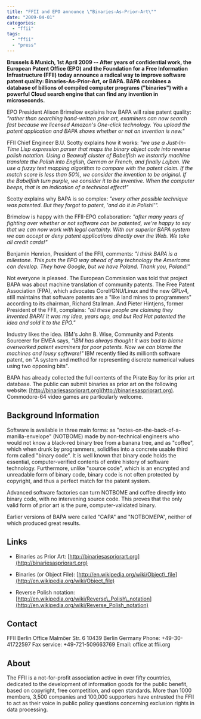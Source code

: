 ```yaml
---
title: "FFII and EPO announce \"Binaries-As-Prior-Art\""
date: "2009-04-01"
categories: 
  - "ffii"
tags: 
  - "ffii"
  - "press"
---
```


**Brussels & Munich, 1st April 2009 -- After years of confidential work, the European Patent Office (EPO) and the Foundation for a Free Information Infrastructure (FFII) today announce a radical way to improve software patent quality: Binaries-As-Prior-Art, or BAPA. BAPA combines a database of billions of compiled computer programs ("binaries") with a powerful Cloud search engine that can find any invention in microseconds.**

EPO President Alison Brimelow explains how BAPA will raise patent quality: _"rather than searching hand-written prior art, examiners can now search fast because we licensed Amazon's One-click technology. You upload the patent application and BAPA shows whether or not an invention is new."_

FFII Chief Engineer B.U. Scotty explains how it works: _"we use a Just-In-Time Lisp expression parser that maps the binary object code into reverse polish notation. Using a Beowulf cluster of Babelfish we instantly machine translate the Polish into English, German or French, and finally Lojban. We use a fuzzy text mapping algorithm to compare with the patent claim. If the match score is less than 50%, we consider the invention to be original. If the Babelfish turn purple, we consider it to be inventive. When the computer beeps, that is an indication of a technical effect!"_

Scotty explains why BAPA is so complex: _"every other possible technique was patented. But they forgot to patent, 'and do it in Polish!'"._

Brimelow is happy with the FFII-EPO collaboration: _"after many years of fighting over whether or not software can be patented, we're happy to say that we can now work with legal certainty. With our superior BAPA system we can accept or deny patent applications directly over the Web. We take all credit cards!"_

Benjamin Henrion, President of the FFII, comments: _"I think BAPA is a milestone. This puts the EPO way ahead of any technology the Americans can develop. They have Google, but we have Poland. Thank you, Poland!"_

Not everyone is pleased. The European Commission was told that project BAPA was about machine translation of community patents. The Free Patent Association (FPA), which advocates Corel/GNU/Linux and the new GPLv4, still maintains that software patents are a "like land mines to programmers" according to its chairman, Richard Stallman. And Pieter Hintjens, former President of the FFII, complains: _"all these people are claiming they invented BAPA! It was my idea, years ago, and but Red Hat patented the idea and sold it to the EPO."_

Industry likes the idea. IBM's John B. Wise, Community and Patents Sourcerer for EMEA says, _"IBM has always thought it was bad to blame overworked patent examiners for poor patents. Now we can blame the machines and lousy software!"_ IBM recently filed its millionth software patent, on "A system and method for representing discrete numerical values using two opposing bits".

BAPA has already collected the full contents of the Pirate Bay for its prior art database. The public can submit binaries as prior art on the following website: [http://binariesaspriorart.org](http://binariesaspriorart.org). Commodore-64 video games are particularly welcome.

## Background Information

Software is available in three main forms: as "notes-on-the-back-of-a- manilla-envelope" (NOTBOME) made by non-technical engineers who would not know a black-red binary tree from a banana tree, and as "coffee", which when drunk by programmers, solidifies into a concrete usable third form called "binary code". It is well known that binary code holds the essential, computer-verified contents of entire history of software technology. Furthermore, unlike "source code", which is an encrypted and unreadable form of binary code, binary code is not often protected by copyright, and thus a perfect match for the patent system.

Advanced software factories can turn NOTBOME and coffee directly into binary code, with no intervening source code. This proves that the only valid form of prior art is the pure, computer-validated binary.

Earlier versions of BAPA were called "CAPA" and "NOTBOMEPA", neither of which produced great results.

## Links

- Binaries as Prior Art: [http://binariesaspriorart.org](http://binariesaspriorart.org)
    
- Binaries (or Object File): [http://en.wikipedia.org/wiki/Object\_file](http://en.wikipedia.org/wiki/Object_file)
    
- Reverse Polish notation: [http://en.wikipedia.org/wiki/Reverse\_Polish\_notation](http://en.wikipedia.org/wiki/Reverse_Polish_notation)
    

## Contact

FFII Berlin Office Malmöer Str. 6 10439 Berlin Germany Phone: +49-30-41722597 Fax service: +49-721-509663769 Email: office at ffii.org

## About

The FFII is a not-for-profit association active in over fifty countries, dedicated to the development of information goods for the public benefit, based on copyright, free competition, and open standards. More than 1000 members, 3,500 companies and 100,000 supporters have entrusted the FFII to act as their voice in public policy questions concerning exclusion rights in data processing.
